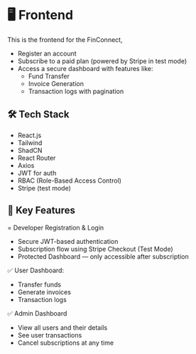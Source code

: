 # 🖥 Frontend 
This is the frontend for the FinConnect, 
- Register an account
- Subscribe to a paid plan (powered by Stripe in test mode)
- Access a secure dashboard with features like:
  - Fund Transfer
  - Invoice Generation
  - Transaction logs with pagination

## 🛠 Tech Stack
- React.js
- Tailwind
- ShadCN
- React Router
- Axios
- JWT for auth
- RBAC (Role-Based Access Control)
- Stripe (test mode)

## 📸 Key Features
= Developer Registration & Login  
- Secure JWT-based authentication  
- Subscription flow using Stripe Checkout (Test Mode)  
- Protected Dashboard — only accessible after subscription

✅ User Dashboard:
- Transfer funds  
- Generate invoices
- Transaction logs
  
✅ Admin Dashboard
- View all users and their details
- See user transactions
- Cancel subscriptions at any time
